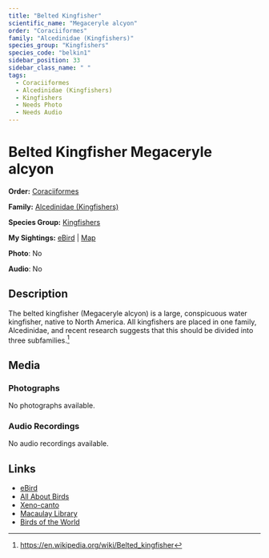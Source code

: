 ```yaml
---
title: "Belted Kingfisher"
scientific_name: "Megaceryle alcyon"
order: "Coraciiformes"
family: "Alcedinidae (Kingfishers)"
species_group: "Kingfishers"
species_code: "belkin1"
sidebar_position: 33
sidebar_class_name: " "
tags: 
  - Coraciiformes
  - Alcedinidae (Kingfishers)
  - Kingfishers
  - Needs Photo
  - Needs Audio
---
```


# Belted Kingfisher <span className='sci_name'>Megaceryle alcyon</span>

**Order:** [Coraciiformes](/tags/coraciiformes)

**Family:** [Alcedinidae (Kingfishers)](/tags/alcedinidae-kingfishers)

**Species Group:** [Kingfishers](/tags/kingfishers)

**My Sightings:** [eBird](https://ebird.org/lifelist?r=world&time=life&spp=belkin1) | [Map](/map?species_code=belkin1)

**Photo**: No 

**Audio**: No

## Description
The belted kingfisher (Megaceryle alcyon) is a large, conspicuous water kingfisher, native to North America. All kingfishers are placed in one family, Alcedinidae, and recent research suggests that this should be divided into three subfamilies.[^1]

[^1]: https://en.wikipedia.org/wiki/Belted_kingfisher

## Media
### Photographs
No photographs available.

### Audio Recordings
No audio recordings available.

## Links
* [eBird](https://ebird.org/species/belkin1) 
* [All About Birds](https://www.allaboutbirds.org/guide/belkin1) 
* [Xeno-canto](https://www.xeno-canto.org/species/megaceryle-alcyon) 
* [Macaulay Library](https://search.macaulaylibrary.org/catalog?taxonCode=belkin1&sort=rating_rank_desc)
* [Birds of the World](https://birdsoftheworld.org/bow/species/belkin1)
